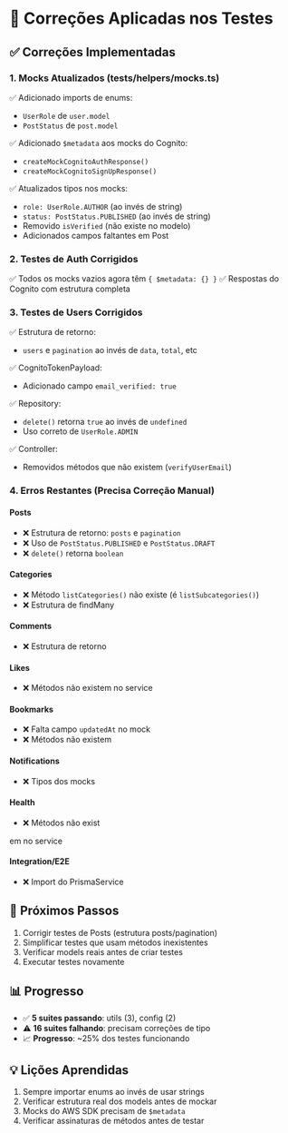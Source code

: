 # 🔧 Correções Aplicadas nos Testes

## ✅ Correções Implementadas

### 1. Mocks Atualizados (tests/helpers/mocks.ts)

✅ Adicionado imports de enums:
- `UserRole` de `user.model`
- `PostStatus` de `post.model`

✅ Adicionado `$metadata` aos mocks do Cognito:
- `createMockCognitoAuthResponse()`
- `createMockCognitoSignUpResponse()`

✅ Atualizados tipos nos mocks:
- `role: UserRole.AUTHOR` (ao invés de string)
- `status: PostStatus.PUBLISHED` (ao invés de string)
- Removido `isVerified` (não existe no modelo)
- Adicionados campos faltantes em Post

### 2. Testes de Auth Corrigidos

✅ Todos os mocks vazios agora têm `{ $metadata: {} }`
✅ Respostas do Cognito com estrutura completa

### 3. Testes de Users Corrigidos

✅ Estrutura de retorno:
- `users` e `pagination` ao invés de `data`, `total`, etc

✅ CognitoTokenPayload:
- Adicionado campo `email_verified: true`

✅ Repository:
- `delete()` retorna `true` ao invés de `undefined`
- Uso correto de `UserRole.ADMIN`

✅ Controller:
- Removidos métodos que não existem (`verifyUserEmail`)

### 4. Erros Restantes (Precisa Correção Manual)

#### Posts
- ❌ Estrutura de retorno: `posts` e `pagination`
- ❌ Uso de `PostStatus.PUBLISHED` e `PostStatus.DRAFT`
- ❌ `delete()` retorna `boolean`

#### Categories
- ❌ Método `listCategories()` não existe (é `listSubcategories()`)
- ❌ Estrutura de findMany

#### Comments
- ❌ Estrutura de retorno

#### Likes
- ❌ Métodos não existem no service

#### Bookmarks
- ❌ Falta campo `updatedAt` no mock
- ❌ Métodos não existem

#### Notifications
- ❌ Tipos dos mocks

#### Health
- ❌ Métodos não exist

em no service

#### Integration/E2E
- ❌ Import do PrismaService

## 🎯 Próximos Passos

1. Corrigir testes de Posts (estrutura posts/pagination)
2. Simplificar testes que usam métodos inexistentes
3. Verificar models reais antes de criar testes
4. Executar testes novamente

## 📊 Progresso

- ✅ **5 suites passando**: utils (3), config (2)
- ⚠️ **16 suites falhando**: precisam correções de tipo
- 📈 **Progresso**: ~25% dos testes funcionando

## 💡 Lições Aprendidas

1. Sempre importar enums ao invés de usar strings
2. Verificar estrutura real dos models antes de mockar
3. Mocks do AWS SDK precisam de `$metadata`
4. Verificar assinaturas de métodos antes de testar


